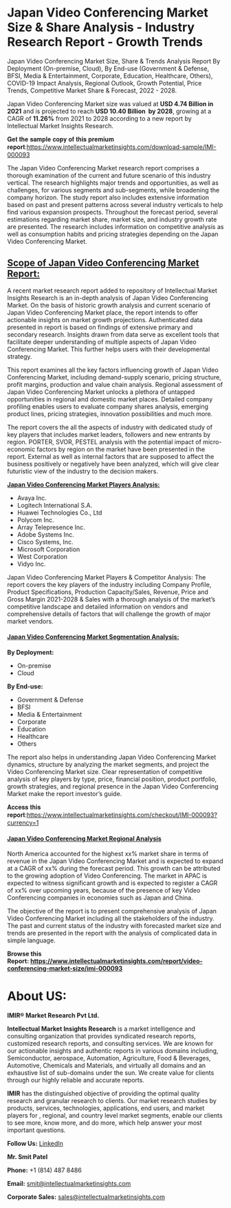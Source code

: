 <h1>Japan Video Conferencing&nbsp;Market Size &amp; Share Analysis - Industry Research Report - Growth Trends</h1>
<p>Japan Video Conferencing Market Size, Share &amp; Trends Analysis Report By Deployment (On-premise, Cloud), By End-use (Government &amp; Defense, BFSI, Media &amp; Entertainment, Corporate, Education, Healthcare, Others), COVID-19 Impact Analysis, Regional Outlook, Growth Potential, Price Trends, Competitive Market Share &amp; Forecast, 2022 - 2028.</p>
<p>Japan Video Conferencing Market size was valued at&nbsp;<strong>USD 4.74 Billion in 2021</strong>&nbsp;and is projected to reach&nbsp;<strong>USD 10.40 Billion&nbsp; by 2028</strong>, growing at a CAGR of&nbsp;<strong>11.26%</strong>&nbsp;from 2021 to 2028 according to a new report by Intellectual Market Insights Research.</p>
<p>𝐆𝐞𝐭 𝐭𝐡𝐞 𝐬𝐚𝐦𝐩𝐥𝐞 𝐜𝐨𝐩𝐲 𝐨𝐟 𝐭𝐡𝐢𝐬 𝐩𝐫𝐞𝐦𝐢𝐮𝐦 𝐫𝐞𝐩𝐨𝐫𝐭:<a href="https://www.intellectualmarketinsights.com/download-sample/IMI-000093">https://www.intellectualmarketinsights.com/download-sample/IMI-000093</a>&nbsp;</p>
<p>The Japan Video Conferencing Market research report comprises a thorough examination of the current and future scenario of this industry vertical. The research highlights major trends and opportunities, as well as challenges, for various segments and sub-segments, while broadening the company horizon. The study report also includes extensive information based on past and present patterns across several industry verticals to help find various expansion prospects. Throughout the forecast period, several estimations regarding market share, market size, and industry growth rate are presented. The research includes information on competitive analysis as well as consumption habits and pricing strategies depending on the Japan Video Conferencing Market.</p>
<h2><u>Scope of Japan Video Conferencing Market Report:</u></h2>
<p>A recent market research report added to repository of Intellectual Market Insights Research is an in-depth analysis of Japan Video Conferencing Market. On the basis of historic growth analysis and current scenario of Japan Video Conferencing Market place, the report intends to offer actionable insights on market growth projections. Authenticated data presented in report is based on findings of extensive primary and secondary research. Insights drawn from data serve as excellent tools that facilitate deeper understanding of multiple aspects of Japan Video Conferencing Market. This further helps users with their developmental strategy.</p>
<p>This report examines all the key factors influencing growth of Japan Video Conferencing Market, including demand-supply scenario, pricing structure, profit margins, production and value chain analysis. Regional assessment of Japan Video Conferencing Market unlocks a plethora of untapped opportunities in regional and domestic market places. Detailed company profiling enables users to evaluate company shares analysis, emerging product lines, pricing strategies, innovation possibilities and much more.</p>
<p>The report covers the all the aspects of industry with dedicated study of key players that includes market leaders, followers and new entrants by region. PORTER, SVOR, PESTEL analysis with the potential impact of micro-economic factors by region on the market have been presented in the report. External as well as internal factors that are supposed to affect the business positively or negatively have been analyzed, which will give clear futuristic view of the industry to the decision makers.</p>
<p><strong><u>Japan Video Conferencing Market Players Analysis:</u></strong></p>
<ul>
<li>Avaya Inc.</li>
<li>Logitech International S.A.</li>
<li>Huawei Technologies Co., Ltd</li>
<li>Polycom Inc.</li>
<li>Array Telepresence Inc.</li>
<li>Adobe Systems Inc.</li>
<li>Cisco Systems, Inc.</li>
<li>Microsoft Corporation</li>
<li>West Corporation</li>
<li>Vidyo Inc.</li>
</ul>
<p>Japan Video Conferencing Market Players &amp; Competitor Analysis: The report covers the key players of the industry including Company Profile, Product Specifications, Production Capacity/Sales, Revenue, Price and Gross Margin 2021-2028 &amp; Sales with a thorough analysis of the market&rsquo;s competitive landscape and detailed information on vendors and comprehensive details of factors that will challenge the growth of major market vendors.</p>
<h4><strong><u>Japan Video Conferencing Market Segmentation Analysis:</u></strong></h4>
<p><strong>By Deployment:</strong></p>
<ul>
<li>On-premise</li>
<li>Cloud</li>
</ul>
<p><strong>By End-use:</strong></p>
<ul>
<li>Government &amp; Defense</li>
<li>BFSI</li>
<li>Media &amp; Entertainment</li>
<li>Corporate</li>
<li>Education</li>
<li>Healthcare</li>
<li>Others</li>
</ul>
<p>The report also helps in understanding Japan Video Conferencing Market dynamics, structure by analyzing the market segments, and project the Video Conferencing&nbsp;Market size. Clear representation of competitive analysis of key players by type, price, financial position, product portfolio, growth strategies, and regional presence in the Japan Video Conferencing Market make the report investor&rsquo;s guide.</p>
<p>𝐀𝐜𝐜𝐞𝐬𝐬 𝐭𝐡𝐢𝐬 𝐫𝐞𝐩𝐨𝐫𝐭:<a href="https://www.intellectualmarketinsights.com/checkout/IMI-000093?currency=1">https://www.intellectualmarketinsights.com/checkout/IMI-000093?currency=1</a>&nbsp;</p>
<h4><strong><u> Japan Video Conferencing Market Regional Analysis</u></strong></h4>
<p>North America accounted for the highest xx% market share in terms of revenue in the Japan Video Conferencing Market and is expected to expand at a CAGR of xx% during the forecast period. This growth can be attributed to the growing adoption of Video Conferencing. The market in APAC is expected to witness significant growth and is expected to register a CAGR of xx% over upcoming years, because of the presence of key Video Conferencing companies in economies such as Japan and China.</p>
<p>The objective of the report is to present comprehensive analysis of Japan Video Conferencing Market including all the stakeholders of the industry. The past and current status of the industry with forecasted market size and trends are presented in the report with the analysis of complicated data in simple language.</p>
<p><strong>Browse this Report:&nbsp;<a href="https://www.intellectualmarketinsights.com/report/video-conferencing-market-size/imi-000093">https://www.intellectualmarketinsights.com/report/video-conferencing-market-size/imi-000093</a>&nbsp;</strong></p>
<h1>About US:</h1>
<p><strong>IMIR&reg; Market Research Pvt Ltd.</strong></p>
<p><strong>Intellectual Market Insights Research</strong> is a market intelligence and consulting organization that provides syndicated research reports, customized research reports, and consulting services. We are known for our actionable insights and authentic reports in various domains including, Semiconductor, aerospace, Automation, Agriculture, Food &amp; Beverages, Automotive, Chemicals and Materials, and virtually all domains and an exhaustive list of sub-domains under the sun. We create value for clients through our highly reliable and accurate reports.</p>
<p><strong>IMIR</strong> has the distinguished objective of providing the optimal quality research and granular research to clients. Our market research studies by products, services, technologies, applications, end users, and market players for , regional, and country level market segments, enable our clients to see more, know more, and do more, which help answer your most important questions.</p>
<p><strong>Follow Us:</strong> <a href="https://www.linkedin.com/company/imir-marketresearch/">LinkedIn</a></p>
<p><strong>Mr. Smit Patel</strong></p>
<p><strong>Phone:</strong> +1 (814) 487 8486</p>
<p><strong>Email:</strong> <a href="mailto:smit@intellectualmarketinsights.com">smit@intellectualmarketinsights.com</a></p>
<p><strong>Corporate Sales:</strong> <a href="mailto:sales@intellectualmarketinsights.com">sales@intellectualmarketinsights.com</a></p>
